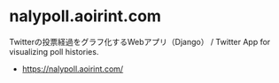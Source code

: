 # nalypoll.aoirint.com

Twitterの投票経過をグラフ化するWebアプリ（Django） / Twitter App for visualizing poll histories.

- <https://nalypoll.aoirint.com/>
